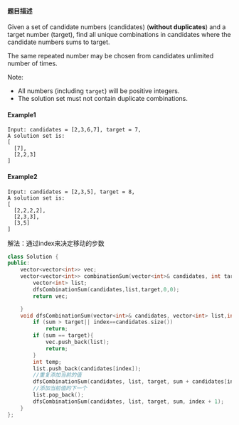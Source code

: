 #### **题目描述**
Given a set of candidate numbers (candidates) (**without duplicates**) and a target number (target), find all unique combinations in candidates where the candidate numbers sums to target.

The same repeated number may be chosen from candidates unlimited number of times.

Note:

* All numbers (including `target`) will be positive integers.
* The solution set must not contain duplicate combinations.
#### **Example1**
```
Input: candidates = [2,3,6,7], target = 7,
A solution set is:
[
  [7],
  [2,2,3]
]
```
#### **Example2**
```
Input: candidates = [2,3,5], target = 8,
A solution set is:
[
  [2,2,2,2],
  [2,3,3],
  [3,5]
]
```

解法：通过index来决定移动的步数

```c++
class Solution {
public:
	vector<vector<int>> vec;
	vector<vector<int>> combinationSum(vector<int>& candidates, int target) {
		vector<int> list;
		dfsCombinationSum(candidates,list,target,0,0);
		return vec;

	}
	void dfsCombinationSum(vector<int>& candidates, vector<int> list,int target, int sum,int index){
		if (sum > target|| index==candidates.size())
			return;
		if (sum == target){
			vec.push_back(list);
			return;
		}
		int temp;
		list.push_back(candidates[index]);
		//重复添加当前的值
		dfsCombinationSum(candidates, list, target, sum + candidates[index], index);
		//添加当前值的下一个
		list.pop_back();
		dfsCombinationSum(candidates, list, target, sum, index + 1);
	}
};
```